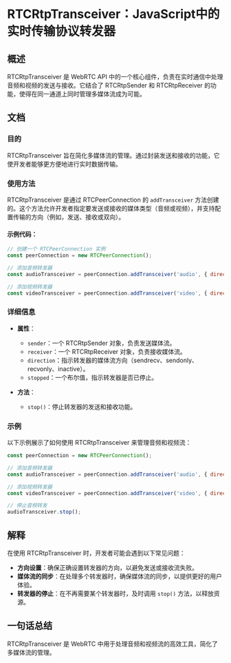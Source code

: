 <!--
Meta Description: # RTCRtpTransceiver：JavaScript中的实时传输协议转发器 ## 概述 RTCRtpTransceiver 是 WebRTC API 中的一个核心组件，负责在实时通信中处理音频和视频的发送与接收。它结合了 RTCRtpSender 和 RTCRtpReceiver 的功能，使...
Meta Keywords: rtcrtptransceiver, const, peerconnection, addtransceiver, direction
-->

# RTCRtpTransceiver：JavaScript中的实时传输协议转发器

## 概述
RTCRtpTransceiver 是 WebRTC API 中的一个核心组件，负责在实时通信中处理音频和视频的发送与接收。它结合了 RTCRtpSender 和 RTCRtpReceiver 的功能，使得在同一通道上同时管理多媒体流成为可能。

## 文档
### 目的
RTCRtpTransceiver 旨在简化多媒体流的管理。通过封装发送和接收的功能，它使开发者能够更方便地进行实时数据传输。

### 使用方法
RTCRtpTransceiver 是通过 RTCPeerConnection 的 `addTransceiver` 方法创建的。这个方法允许开发者指定要发送或接收的媒体类型（音频或视频），并支持配置传输的方向（例如，发送、接收或双向）。

#### 示例代码：
```javascript
// 创建一个 RTCPeerConnection 实例
const peerConnection = new RTCPeerConnection();

// 添加音频转发器
const audioTransceiver = peerConnection.addTransceiver('audio', { direction: 'sendrecv' });

// 添加视频转发器
const videoTransceiver = peerConnection.addTransceiver('video', { direction: 'sendonly' });
```

### 详细信息
- **属性**：
  - `sender`：一个 RTCRtpSender 对象，负责发送媒体流。
  - `receiver`：一个 RTCRtpReceiver 对象，负责接收媒体流。
  - `direction`：指示转发器的媒体流方向（sendrecv、sendonly、recvonly、inactive）。
  - `stopped`：一个布尔值，指示转发器是否已停止。

- **方法**：
  - `stop()`：停止转发器的发送和接收功能。

### 示例
以下示例展示了如何使用 RTCRtpTransceiver 来管理音频和视频流：

```javascript
const peerConnection = new RTCPeerConnection();

// 添加音频转发器
const audioTransceiver = peerConnection.addTransceiver('audio', { direction: 'sendrecv' });

// 添加视频转发器
const videoTransceiver = peerConnection.addTransceiver('video', { direction: 'recvonly' });

// 停止音频转发
audioTransceiver.stop();
```

## 解释
在使用 RTCRtpTransceiver 时，开发者可能会遇到以下常见问题：
- **方向设置**：确保正确设置转发器的方向，以避免发送或接收流失败。
- **媒体流的同步**：在处理多个转发器时，确保媒体流的同步，以提供更好的用户体验。
- **转发器的停止**：在不再需要某个转发器时，及时调用 `stop()` 方法，以释放资源。

## 一句话总结
RTCRtpTransceiver 是 WebRTC 中用于处理音频和视频流的高效工具，简化了多媒体流的管理。
